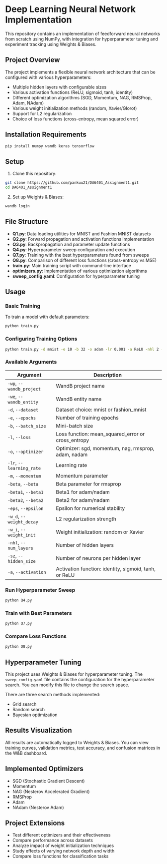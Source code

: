 # Deep Learning Neural Network Implementation

This repository contains an implementation of feedforward neural networks from scratch using NumPy, with integration for hyperparameter tuning and experiment tracking using Weights & Biases.

## Project Overview

The project implements a flexible neural network architecture that can be configured with various hyperparameters:
- Multiple hidden layers with configurable sizes
- Various activation functions (ReLU, sigmoid, tanh, identity)
- Different optimization algorithms (SGD, Momentum, NAG, RMSProp, Adam, NAdam)
- Various weight initialization methods (random, Xavier/Glorot)
- Support for L2 regularization
- Choice of loss functions (cross-entropy, mean squared error)

## Installation Requirements

```bash
pip install numpy wandb keras tensorflow
```

## Setup

1. Clone this repository:
```bash
git clone https://github.com/pankuu21/DA6401_Assignment1.git
cd DA6401_Assignment1
```

2. Set up Weights & Biases:
```bash
wandb login
```

## File Structure

- **Q1.py**: Data loading utilities for MNIST and Fashion MNIST datasets
- **Q2.py**: Forward propagation and activation functions implementation
- **Q3.py**: Backpropagation and parameter update functions
- **Q4.py**: Hyperparameter sweep configuration and execution
- **Q7.py**: Training with the best hyperparameters found from sweeps
- **Q8.py**: Comparison of different loss functions (cross-entropy vs MSE)
- **train.py**: Main training script with command-line interface
- **optimizers.py**: Implementation of various optimization algorithms
- **sweep_config.yaml**: Configuration for hyperparameter tuning

## Usage

### Basic Training

To train a model with default parameters:

```bash
python train.py
```

### Configuring Training Options

```bash
python train.py -d mnist -e 10 -b 32 -o adam -lr 0.001 -a ReLU -nhl 2 -sz 128
```

### Available Arguments

| Argument | Description |
|----------|-------------|
| `-wp`, `--wandb_project` | WandB project name |
| `-we`, `--wandb_entity` | WandB entity name |
| `-d`, `--dataset` | Dataset choice: mnist or fashion_mnist |
| `-e`, `--epochs` | Number of training epochs |
| `-b`, `--batch_size` | Mini-batch size |
| `-l`, `--loss` | Loss function: mean_squared_error or cross_entropy |
| `-o`, `--optimizer` | Optimizer: sgd, momentum, nag, rmsprop, adam, nadam |
| `-lr`, `--learning_rate` | Learning rate |
| `-m`, `--momentum` | Momentum parameter |
| `-beta`, `--beta` | Beta parameter for rmsprop |
| `-beta1`, `--beta1` | Beta1 for adam/nadam |
| `-beta2`, `--beta2` | Beta2 for adam/nadam |
| `-eps`, `--epsilon` | Epsilon for numerical stability |
| `-w_d`, `--weight_decay` | L2 regularization strength |
| `-w_i`, `--weight_init` | Weight initialization: random or Xavier |
| `-nhl`, `--num_layers` | Number of hidden layers |
| `-sz`, `--hidden_size` | Number of neurons per hidden layer |
| `-a`, `--activation` | Activation function: identity, sigmoid, tanh, or ReLU |

### Run Hyperparameter Sweep

```bash
python Q4.py
```

### Train with Best Parameters

```bash
python Q7.py
```

### Compare Loss Functions

```bash
python Q8.py
```

## Hyperparameter Tuning

This project uses Weights & Biases for hyperparameter tuning. The `sweep_config.yaml` file contains the configuration for the hyperparameter search. You can modify this file to change the search space.

There are three search methods implemented:
- Grid search
- Random search
- Bayesian optimization

## Results Visualization

All results are automatically logged to Weights & Biases. You can view training curves, validation metrics, test accuracy, and confusion matrices in the W&B dashboard.

## Implemented Optimizers

- SGD (Stochastic Gradient Descent)
- Momentum
- NAG (Nesterov Accelerated Gradient)
- RMSProp
- Adam
- NAdam (Nesterov Adam)

## Project Extensions

- Test different optimizers and their effectiveness
- Compare performance across datasets
- Analyze impact of weight initialization techniques
- Study effects of varying network depth and width
- Compare loss functions for classification tasks
